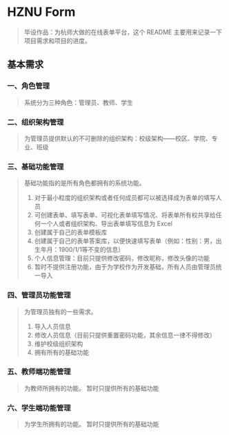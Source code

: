 # HZNU Form

> 毕设作品：为杭师大做的在线表单平台，这个 README 主要用来记录一下项目需求和项目的进度。

## 基本需求

### 一、角色管理
> 系统分为三种角色：管理员、教师、学生

### 二、组织架构管理
> 为管理员提供默认的不可删除的组织架构：校级架构——校区、学院、专业、班级

### 三、基础功能管理
> 基础功能指的是所有角色都拥有的系统功能。
> 1. 对于最小粒度的组织架构或者任何成员都可以被选择成为表单的填写人员
> 2. 可创建表单、填写表单、可视化表单填写情况、将表单所有权共享给任何一个人或者组织架构、导出表单填写信息为 Excel
> 3. 创建属于自己的表单模板库
> 4. 创建属于自己的表单答案库，以便快速填写表单（例如：性别：男，出生年月：1900/1/1等不变的信息）
> 5. 个人信息管理：目前只提供修改密码，修改昵称，修改头像的功能
> 6. 暂时不提供注册功能，由于为学校作为开发基础，所有人员由管理员统一导入

### 四、管理员功能管理
> 为管理员独有的一些需求。
> 1. 导入人员信息
> 2. 修改人员信息（目前只提供重置密码功能，其余信息一律不得修改）
> 3. 维护校级组织架构
> 4. 拥有所有的基础功能

### 五、教师端功能管理
> 为教师所拥有的功能。
> 暂时只提供所有的基础功能

### 六、学生端功能管理
> 为学生所拥有的功能。
> 暂时只提供所有的基础功能

